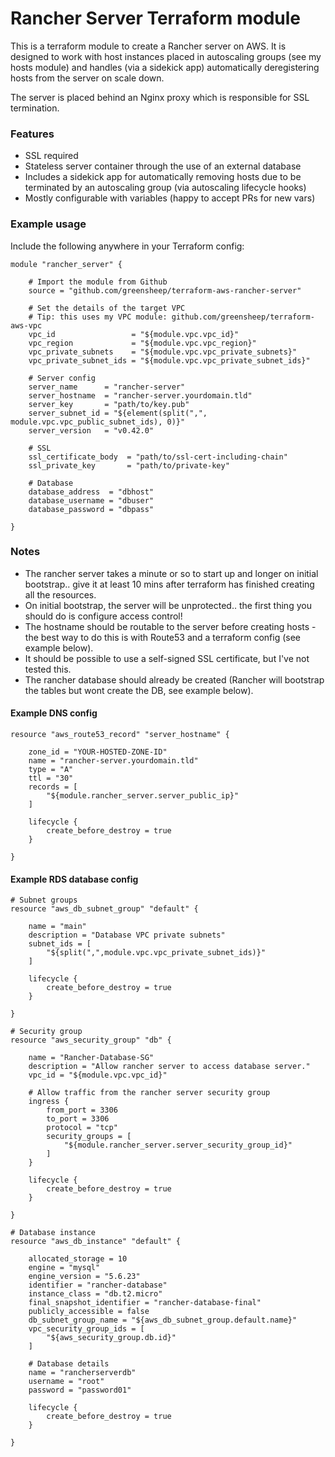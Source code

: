 # Rancher Server Terraform module

This is a terraform module to create a Rancher server on AWS.  It is designed to work with host instances placed in autoscaling groups (see my hosts module) and handles (via a sidekick app) automatically deregistering hosts from the server on scale down.

The server is placed behind an Nginx proxy which is responsible for SSL termination.

### Features

- SSL required
- Stateless server container through the use of an external database
- Includes a sidekick app for automatically removing hosts due to be terminated by an autoscaling group (via autoscaling lifecycle hooks)
- Mostly configurable with variables (happy to accept PRs for new vars)

### Example usage

Include the following anywhere in your Terraform config:

    module "rancher_server" {

        # Import the module from Github
        source = "github.com/greensheep/terraform-aws-rancher-server"

        # Set the details of the target VPC
        # Tip: this uses my VPC module: github.com/greensheep/terraform-aws-vpc
        vpc_id                 = "${module.vpc.vpc_id}"
        vpc_region             = "${module.vpc.vpc_region}"
        vpc_private_subnets    = "${module.vpc.vpc_private_subnets}"
        vpc_private_subnet_ids = "${module.vpc.vpc_private_subnet_ids}"

        # Server config
        server_name      = "rancher-server"
        server_hostname  = "rancher-server.yourdomain.tld"
        server_key       = "path/to/key.pub"
        server_subnet_id = "${element(split(",", module.vpc.vpc_public_subnet_ids), 0)}"
        server_version   = "v0.42.0"

        # SSL
        ssl_certificate_body  = "path/to/ssl-cert-including-chain"
        ssl_private_key       = "path/to/private-key"

        # Database
        database_address  = "dbhost"
        database_username = "dbuser"
        database_password = "dbpass"

    }

### Notes

- The rancher server takes a minute or so to start up and longer on initial bootstrap.. give it at least 10 mins after terraform has finished creating all the resources.
- On initial bootstrap, the server will be unprotected.. the first thing you should do is configure access control!
- The hostname should be routable to the server before creating hosts - the best way to do this is with Route53 and a terraform config (see example below).
- It should be possible to use a self-signed SSL certificate, but I've not tested this.
- The rancher database should already be created (Rancher will bootstrap the tables but wont create the DB, see example below).

#### Example DNS config

    resource "aws_route53_record" "server_hostname" {

        zone_id = "YOUR-HOSTED-ZONE-ID"
        name = "rancher-server.yourdomain.tld"
        type = "A"
        ttl = "30"
        records = [
            "${module.rancher_server.server_public_ip}"
        ]

        lifecycle {
            create_before_destroy = true
        }

    }

#### Example RDS database config

    # Subnet groups
    resource "aws_db_subnet_group" "default" {
        
        name = "main"
        description = "Database VPC private subnets"
        subnet_ids = [
            "${split(",",module.vpc.vpc_private_subnet_ids)}"
        ]

        lifecycle {
            create_before_destroy = true
        }

    }

    # Security group
    resource "aws_security_group" "db" {
        
        name = "Rancher-Database-SG"
        description = "Allow rancher server to access database server."
        vpc_id = "${module.vpc.vpc_id}"

        # Allow traffic from the rancher server security group
        ingress {
            from_port = 3306
            to_port = 3306
            protocol = "tcp"
            security_groups = [
                "${module.rancher_server.server_security_group_id}"
            ]
        }

        lifecycle {
            create_before_destroy = true
        }

    }

    # Database instance
    resource "aws_db_instance" "default" {

        allocated_storage = 10
        engine = "mysql"
        engine_version = "5.6.23"
        identifier = "rancher-database"
        instance_class = "db.t2.micro"
        final_snapshot_identifier = "rancher-database-final"
        publicly_accessible = false
        db_subnet_group_name = "${aws_db_subnet_group.default.name}"
        vpc_security_group_ids = [
            "${aws_security_group.db.id}"
        ]

        # Database details
        name = "rancherserverdb"
        username = "root"
        password = "password01"

        lifecycle {
            create_before_destroy = true
        }

    }
